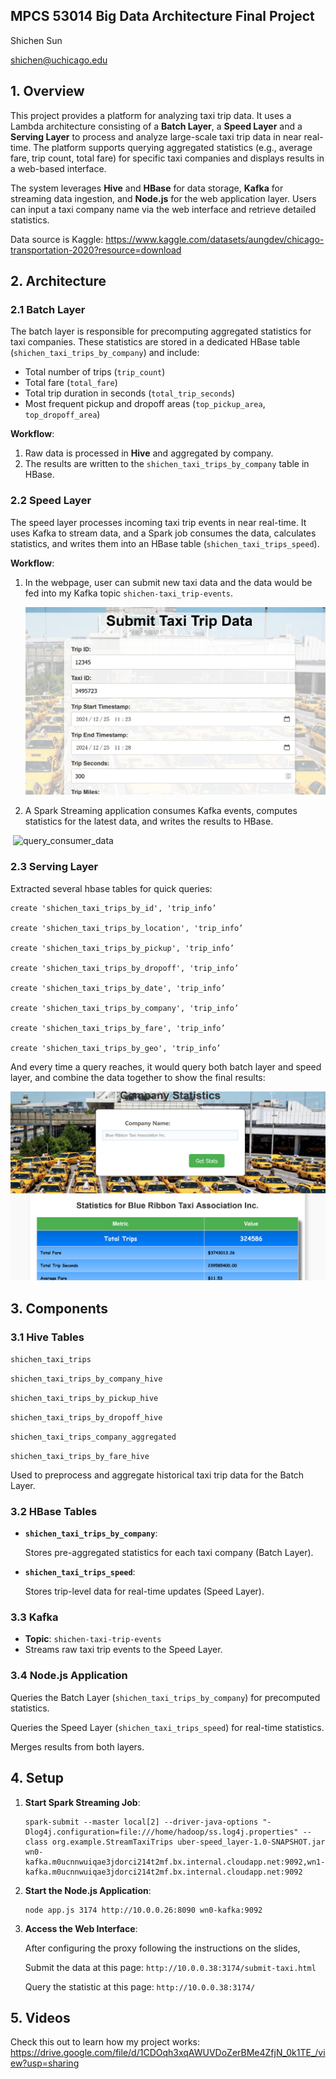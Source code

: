 ## MPCS 53014 Big Data Architecture Final Project

Shichen Sun

shichen@uchicago.edu

## 1. Overview

This project provides a platform for analyzing taxi trip data. It uses a Lambda architecture consisting of a **Batch Layer**, a **Speed Layer**  and a **Serving Layer** to process and analyze large-scale taxi trip data in near real-time. The platform supports querying aggregated statistics (e.g., average fare, trip count, total fare) for specific taxi companies and displays results in a web-based interface.

The system leverages **Hive** and **HBase** for data storage, **Kafka** for streaming data ingestion, and **Node.js** for the web application layer. Users can input a taxi company name via the web interface and retrieve detailed statistics.

Data source is Kaggle: https://www.kaggle.com/datasets/aungdev/chicago-transportation-2020?resource=download

## 2. Architecture

### 2.1 **Batch Layer**

The batch layer is responsible for precomputing aggregated statistics for taxi companies. These statistics are stored in a dedicated HBase table (`shichen_taxi_trips_by_company`) and include:

- Total number of trips (`trip_count`)
- Total fare (`total_fare`)
- Total trip duration in seconds (`total_trip_seconds`)
- Most frequent pickup and dropoff areas (`top_pickup_area`, `top_dropoff_area`)

**Workflow**:

1. Raw data is processed in **Hive** and aggregated by company.
2. The results are written to the `shichen_taxi_trips_by_company` table in HBase.

### 2.2 **Speed Layer**

The speed layer processes incoming taxi trip events in near real-time. It uses Kafka to stream data, and a Spark job consumes the data, calculates statistics, and writes them into an HBase table (`shichen_taxi_trips_speed`).

**Workflow**:

1. In the webpage, user can submit new taxi data and the data would be fed into my Kafka topic `shichen-taxi_trip-events`. 

   ![submit-data](pics\submit-data.png)

2. A Spark Streaming application consumes Kafka events, computes statistics for the latest data, and writes the results to HBase.

​		![query_consumer_data](pics\query_consumer_data.png)	

### 2.3 **Serving Layer**

Extracted several hbase tables for quick queries:

```hbase
create 'shichen_taxi_trips_by_id', 'trip_info’

create 'shichen_taxi_trips_by_location', 'trip_info’

create 'shichen_taxi_trips_by_pickup', 'trip_info’

create 'shichen_taxi_trips_by_dropoff', 'trip_info’

create 'shichen_taxi_trips_by_date', 'trip_info’

create 'shichen_taxi_trips_by_company', 'trip_info’

create 'shichen_taxi_trips_by_fare', 'trip_info’

create 'shichen_taxi_trips_by_geo', 'trip_info’
```

And every time a query reaches, it would query both batch layer and speed layer, and combine the data together to show the final results:

![query](pics\query.png)

## 3. Components

### 3.1 Hive Tables

`shichen_taxi_trips`

`shichen_taxi_trips_by_company_hive`

`shichen_taxi_trips_by_pickup_hive`

`shichen_taxi_trips_by_dropoff_hive`

`shichen_taxi_trips_company_aggregated`

`shichen_taxi_trips_by_fare_hive`

Used to preprocess and aggregate historical taxi trip data for the Batch Layer.

### 3.2 **HBase Tables**

- **`shichen_taxi_trips_by_company`**:

  Stores pre-aggregated statistics for each taxi company (Batch Layer).

- **`shichen_taxi_trips_speed`**:

  Stores trip-level data for real-time updates (Speed Layer).

### 3.3 **Kafka**

- **Topic**: `shichen-taxi-trip-events`
- Streams raw taxi trip events to the Speed Layer.

### 3.4 **Node.js Application**

Queries the Batch Layer (`shichen_taxi_trips_by_company`) for precomputed statistics.

Queries the Speed Layer (`shichen_taxi_trips_speed`) for real-time statistics.

Merges results from both layers.

## 4. Setup

1. **Start Spark Streaming Job**:

   ```shell
   spark-submit --master local[2] --driver-java-options "-Dlog4j.configuration=file:///home/hadoop/ss.log4j.properties" --class org.example.StreamTaxiTrips uber-speed_layer-1.0-SNAPSHOT.jar wn0-kafka.m0ucnnwuiqae3jdorci214t2mf.bx.internal.cloudapp.net:9092,wn1-kafka.m0ucnnwuiqae3jdorci214t2mf.bx.internal.cloudapp.net:9092
   ```

2. **Start the Node.js Application**:

   ```shell
   node app.js 3174 http://10.0.0.26:8090 wn0-kafka:9092
   ```

3. **Access the Web Interface**:

   After configuring the proxy following the instructions on the slides,

   Submit the data at this page: `http://10.0.0.38:3174/submit-taxi.html`

   Query the statistic at this page: `http://10.0.0.38:3174/`

## 5. Videos

Check this out to learn how my project works: https://drive.google.com/file/d/1CDOqh3xqAWUVDoZerBMe4ZfjN_0k1TE_/view?usp=sharing
